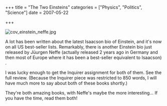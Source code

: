 +++
title = "The Two Einsteins"
categories = ["Physics", "Politics", "Science"]
date = 2007-05-22


+++


<img src="https://www.fractalog.com/jpg/cov_einstein_neffe.jpg" alt="cov_einstein_neffe.jpg" />

A lot has been written about the latest Isaacson bio of Einstein, and it's now on all US best-seller lists. Remarkably, there is another Einstein bio just released by J&uuml;urgen Neffe (actually released 2 years ago in Germany and then most of Europe where it has been a best-seller equivalent to Isaacson) .
    
I was lucky enough to get the Inquirer assignment for both of them. See the full review. (Because the Inquirer piece was restricted to 850 words, I will have much more to say about both of these books shortly.)
 
    
 
They're both amazing books, with Neffe's maybe the more interesting... If you have the time, read them both!
